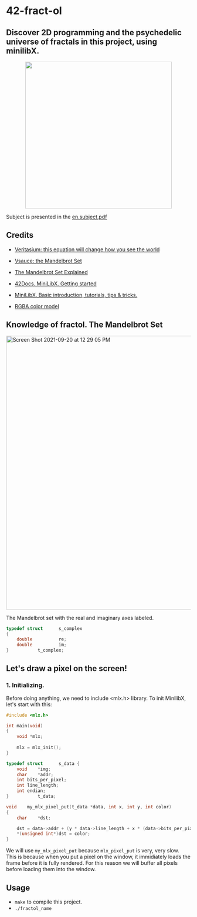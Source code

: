 # 42-fract-ol
## Discover 2D programming and the psychedelic universe of fractals in this project, using minilibX.

<p align="center">
	<img  src="https://user-images.githubusercontent.com/84707645/132736988-dbdd08fe-eef1-4c0d-8e70-c6401aab27c6.gif" width="400" height="400" />
</p>

Subject is presented in the [en.subject.pdf](https://github.com/lavrenovamaria/42-fract-ol/files/7128672/en.subject.pdf)

## Credits 

* [Veritasium: this equation will change how you see the world](https://www.youtube.com/watch?v=ovJcsL7vyrk)

* [Vsauce: the Mandelbrot Set](https://www.youtube.com/watch?v=MwjsO6aniig)
* [The Mandelbrot Set Explained](https://www.youtube.com/watch?v=7MotVcGvFMg)

* [42Docs. MiniLibX. Getting started](https://harm-smits.github.io/42docs/libs/minilibx/getting_started.html)

* [MiniLibX. Basic introduction, tutorials, tips & tricks.](https://gontjarow.github.io/MiniLibX/mlx-tutorial-create-image.html) 

* [RGBA color model](https://en.wikipedia.org/wiki/RGBA_color_model#Representation)

## Knowledge of fractol. The Mandelbrot Set

<img width="746" alt="Screen Shot 2021-09-20 at 12 29 05 PM" src="https://user-images.githubusercontent.com/84707645/133981535-b4c77c88-b3ff-4c00-aa5d-eb98a145ec19.png">

The Mandelbrot set with the real and imaginary axes labeled.


```c
typedef struct		s_complex
{
	double			re;
	double			im;
}			t_complex;
```

## Let's draw a pixel on the screen!

### 1. Initializing. 
Before doing anything, we need to include <mlx.h> library. To init MinilibX, let's start with this:

```c
#include <mlx.h>

int main(void)
{
	void *mlx;
	
	mlx = mlx_init();
}
```

```c
typedef struct		s_data {
	void	*img;
	char	*addr;
	int	bits_per_pixel;
	int	line_length;
	int	endian;
}			t_data;

void	my_mlx_pixel_put(t_data *data, int x, int y, int color)
{
	char	*dst;

	dst = data->addr + (y * data->line_length + x * (data->bits_per_pixel / 8));
	*(unsigned int*)dst = color;
}
```
We will use `my_mlx_pixel_put` because `mlx_pixel_put` is very, very slow. This is because when you put a pixel on the window, it immidiately loads the frame before it is fully rendered. For this reason we will buffer all pixels before loading them into the window. 



## Usage 

* `make` to compile this project.
* `./fractol_name`
